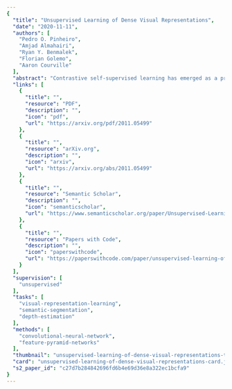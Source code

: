 ```yaml
---
{
  "title": "Unsupervised Learning of Dense Visual Representations",
  "date": "2020-11-11",
  "authors": [
    "Pedro O. Pinheiro",
    "Amjad Almahairi",
    "Ryan Y. Benmalek",
    "Florian Golemo",
    "Aaron Courville"
  ],
  "abstract": "Contrastive self-supervised learning has emerged as a promising approach to unsupervised visual representation learning. In general, these methods learn global (image-level) representations that are invariant to different views (i.e., compositions of data augmentation) of the same image. However, many visual understanding tasks require dense (pixel-level) representations. In this paper, we propose View-Agnostic Dense Representation (VADeR) for unsupervised learning of dense representations. VADeR learns pixelwise representations by forcing local features to remain constant over different viewing conditions. Specifically, this is achieved through pixel-level contrastive learning: matching features (that is, features that describes the same location of the scene on different views) should be close in an embedding space, while non-matching features should be apart. VADeR provides a natural representation for dense prediction tasks and transfers well to downstream tasks. Our method outperforms ImageNet supervised pretraining (and strong unsupervised baselines) in multiple dense prediction tasks. ",
  "links": [
    {
      "title": "",
      "resource": "PDF",
      "description": "",
      "icon": "pdf",
      "url": "https://arxiv.org/pdf/2011.05499"
    },
    {
      "title": "",
      "resource": "arXiv.org",
      "description": "",
      "icon": "arxiv",
      "url": "https://arxiv.org/abs/2011.05499"
    },
    {
      "title": "",
      "resource": "Semantic Scholar",
      "description": "",
      "icon": "semanticscholar",
      "url": "https://www.semanticscholar.org/paper/Unsupervised-Learning-of-Dense-Visual-Pinheiro-Almahairi/c27d7b284842696fd6b4e69d36e8a322ec1bcfa9"
    },
    {
      "title": "",
      "resource": "Papers with Code",
      "description": "",
      "icon": "paperswithcode",
      "url": "https://paperswithcode.com/paper/unsupervised-learning-of-dense-visual"
    }
  ],
  "supervision": [
    "unsupervised"
  ],
  "tasks": [
    "visual-representation-learning",
    "semantic-segmentation",
    "depth-estimation"
  ],
  "methods": [
    "convolutional-neural-network",
    "feature-pyramid-networks"
  ],
  "thumbnail": "unsupervised-learning-of-dense-visual-representations-thumb.jpg",
  "card": "unsupervised-learning-of-dense-visual-representations-card.jpg",
  "s2_paper_id": "c27d7b284842696fd6b4e69d36e8a322ec1bcfa9"
}
---
```


